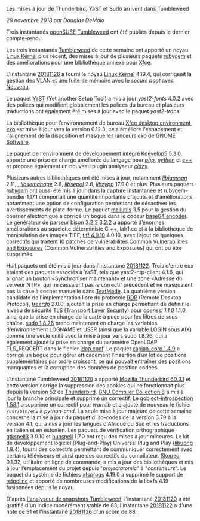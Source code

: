 Les mises à jour de Thunderbird, YaST et Sudo arrivent dans Tumbleweed

*29 novembre 2018 par Douglas DeMaio*

Trois instantanés [openSUSE](https://www.opensuse.org/) [Tumbleweed](https://en.opensuse.org/Portal:Tumbleweed) ont été publiés depuis le dernier compte-rendu.

Les trois instantanés [Tumbleweed](https://en.opensuse.org/Portal:Tumbleweed) de cette semaine ont apporté un noyau [Linux Kernel](https://www.kernel.org/) plus récent, des mises à jour de plusieurs paquets [rubygem](https://rubygems.org/) et des améliorations pour une bibliothèque annexe pour [Xfce](https://www.xfce.org/).

L'instantané [20181126](https://lists.opensuse.org/opensuse-factory/2018-11/msg00290.html) a fourni le noyau [Linux Kernel](https://www.kernel.org/) 4.19.4, qui corrigeait la gestion des VLAN et une fuite de mémoire avec le *secure boot* avec [Nouveau](https://nouveau.freedesktop.org/wiki/).

Le paquet [YaST](https://en.wikipedia.org/wiki/YaST) (Yet another Setup Tool) a mis à jour *yast2-fonts* 4.0.2 avec des polices qui modifient globalement les polices du bureau et plusieurs traductions ont également été mises à jour avec le paquet *yast2-trans*.

La bibliothèque pour l’environnement de bureau [Xfce desktop environment](https://www.xfce.org/), *[exo](http://www.linuxfromscratch.org/blfs/view/cvs/xfce/exo.html)* est mise à jour vers la version 0.12.3; cela améliore l'espacement et l'alignement de la disposition et masque les lanceurs *exo* de [GNOME Software](https://wiki.gnome.org/Apps/Software).

Le paquet de l'environment de développement intégré [Kdevelop5 5.3.0](https://www.kdevelop.org/news/kdevelop-530-released), apporte une prise en charge améliorée du langage pour *[php](http://www.php.net/)*, *[python](https://www.python.org/)* et *[c++](https://en.wikipedia.org/wiki/C%2B%2B)* et propose également un nouveau plugin analyseur *[clazy](https://github.com/KDE/clazy)*.

Plusieurs autres bibliothèques ont été mises à jour, notamment *[libjansson](http://www.digip.org/jansson/)* 2.11, *, [libsemanage](https://github.com/SELinuxProject/selinux/tree/master/libsemanage)* 2.8, *[libsepol](https://github.com/SELinuxProject/selinux/tree/master/libsepol)* 2.8, *[libzypp](https://github.com/openSUSE/libzypp)* 17.9.0 et plus. Plusieurs paquets *[rubygem](https://rubygems.org/)* ont aussi été mis à jour dans la capture instantanée et rubygem-bundler 1.17.1 comportait une quantité importante d'ajouts et d'améliorations, notamment une option de configuration permettant de désactiver les avertissements de plate-forme.
Le paquet [mailutils](https://mailutils.org/) 3.5 pour la gestion du courrier électronique a corrigé un bogue dans le codeur [base64 encoder](https://www.base64encode.org/).
Le générateur de parseur [bison 3.2.2](http://savannah.gnu.org/forum/forum.php?forum_id=9274) 3.2.2 a apporté d’énormes améliorations au squelette déterministe C ++, lalr1.cc et à la bibliothèque de manipulation des images TIFF, [tiff 4.0.10](http://www.simplesystems.org/libtiff/) 4.0.10, avec l’ajout de quelques correctifs qui traitent 10 patches de vulnérabilités [Common Vulnerabilities and Exposures](https://en.wikipedia.org/wiki/Common_Vulnerabilities_and_Exposures) (Common Vulnerabilities and Exposures) qui ont pu être supprimés.

Huit paquets ont été mis à jour dans l'instantané [20181122](https://lists.opensuse.org/opensuse-factory/2018-11/msg00277.html).
Trois d'entre eux étaient des paquets associés à YaST, tels que yast2-ntp-client 4.1.6, qui alignait un bouton «Synchroniser maintenant» et une zone «Adresse du serveur NTP», qui ne cassaient pas le correctif précédent et ne masquaient pas la case à cocher manuelle dans [TextMode](https://en.wikipedia.org/wiki/Text_mode).
La quatrième version candidate de l'implementation libre  du protocole [RDP](https://en.wikipedia.org/wiki/Remote_Desktop_Protocol) (Remote Desktop Protocol), *[freerdp](http://www.freerdp.com/)* 2.0.0, ajoutait la prise en charge permettant de définir le niveau de sécurité TLS ([Transport Layer Security](https://en.wikipedia.org/wiki/Transport_Layer_Security)) pour *[openssl 1.1.0](https://www.openssl.org/news/openssl-1.1.0-notes.html)* 1.1.0, ainsi que la prise en charge de la carte à puce pour les filtres de sous-chaîne. [sudo 1.8.26](https://www.sudo.ws/stable.html#1.8.26) prend maintenant en charge les variables d'environnement LOGNAME et USER (ainsi que la variable LOGIN sous AIX) comme une seule unité avec la mise à jour vers sudo 1.8.26, qui a également ajouté la prise en charge du paramètre OpenLDAP TLS_REQCERT dans le fichier [ldap.conf](https://www.openldap.org/software/man.cgi?query=ldap.conf). Le paquet [xapian-core 1.4.9](https://xapian.org/docs/xapian-core-1.4.9/NEWS) a corrigé un bogue pour gérer efficacement l’insertion d’un lot de positions supplémentaires par ordre croissant, ce qui pouvait entraîner des positions manquantes et la corruption des données de position codées.

L'instantané Tumbleweed [20181120](https://lists.opensuse.org/opensuse-factory/2018-11/msg00271.html) a apporté [Mozilla Thunderbird 60.3.1](https://www.thunderbird.net/notes/) et cette version corrige la suppression des cookies qui ne fonctionnait plus depuis la version 52 de [Thunderbird](https://support.mozilla.org/en-US/kb/new-thunderbird-52). [GNU Compiler Collection 8](https://gcc.gnu.org/gcc-8/changes.html) a mis à jour la branche principale et supprimé un correctif. Le [gobject-introspection 1.58.1](http://www.linuxfromscratch.org/blfs/view/cvs/general/gobject-introspection.html) a supprimé un correctif pour *warnlib* et a ajouté de nouveau le fichier `/usr/bin/env` à *python-cmd*.
La seule mise à jour majeure de cette semaine concerne la mise à jour du paquet d'iso-codes de la version 3.79 à la version 4.1, qui a mis à jour les langues d'Afrique du Sud et les traductions en italien et en estonien. Les paquets de vérification orthographique [gtkspell3](https://gtkspell.sourceforge.io/) 3.0.10 et [hunspell](https://en.wikipedia.org/wiki/Hunspell) 1.7.0 ont reçu des mises à jour mineures. Le kit de développement logiciel (Plug-and-Play) Universal Plug and Play ([libupnp](http://pupnp.sourceforge.net/) 1.8.4), fourni des correctifs permettant de communiquer correctement avec certains téléviseurs et ainsi que des correctifs du compilateur. [Skopeo](https://github.com/containers/skopeo/blob/master/README.md) 0.1.32, utilitaire en ligne de commande, a mis à jour des bibliothèques et mis à jour l’emplacement du projet depuis "*projectatomic*" à "*conteneurs*". Le paquet du système de fichiers [xfsprogs](http://xfs.org/index.php/Getting_the_latest_source_code) 4.19.0 a supprimé le support de [retpoline](https://stackoverflow.com/questions/48089426/what-is-a-retpoline-and-how-does-it-work) et apporté de nombreuses modifications de la libxfs 4.19 fusionnées depuis le noyau.

D'après [l'analyseur de snapshots Tumbleweed](http://review.tumbleweed.boombatower.com/), l'instantané [20181120](https://lists.opensuse.org/opensuse-factory/2018-11/msg00271.html) a été gratifié d'un indice modérément stable de 83, l'instantané [20181122](https://lists.opensuse.org/opensuse-factory/2018-11/msg00277.html) a d'une note de 91 et l'instantané [20181126](https://lists.opensuse.org/opensuse-factory/2018-11/msg00290.html) d'un score de 88.
